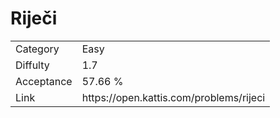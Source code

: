 # Riječi

<table>
    <tr>
        <td>Category</td>
        <td>Easy</td>
    </tr>
    <tr>
        <td>Diffulty</td>
        <td>1.7</td>
    </tr>
    <tr>
        <td>Acceptance</td>
        <td>57.66 %</td>
    </tr>
    <tr>
        <td>Link</td>
        <td>https://open.kattis.com/problems/rijeci</td>
    </tr>
</table>